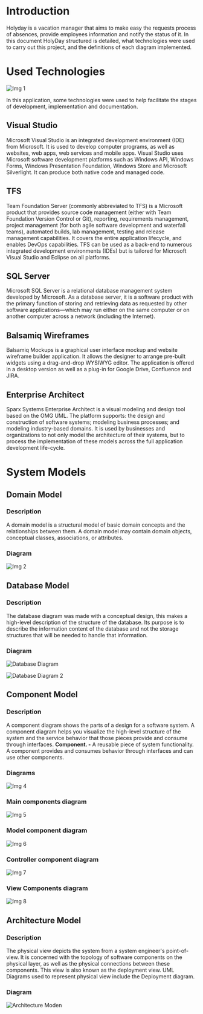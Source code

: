 <!-- TITLE: Development Guide V1.2 -->
<!-- SUBTITLE: HolyDay  -->


# Introduction
Holyday is a vacation manager that aims to make easy the requests process of absences, provide employees information and notify the status of it.
In this document HolyDay structured is detailed, what technologies were used to carry out this project, and the definitions of each diagram implemented.
# Used Technologies

![Img 1](/uploads/holyday/img-1.png "Technologies")

In this application, some technologies were used to help facilitate the stages of development, implementation and documentation.

## Visual Studio
Microsoft Visual Studio is an integrated development environment (IDE) from Microsoft. It is used to develop computer programs, as well as websites, web apps, web services and mobile apps. Visual Studio uses Microsoft software development platforms such as Windows API, Windows Forms, Windows Presentation Foundation, Windows Store and Microsoft Silverlight. It can produce both native code and managed code.
 
## TFS
Team Foundation Server (commonly abbreviated to TFS) is a Microsoft product that provides source code management (either with Team Foundation Version Control or Git), reporting, requirements management, project management (for both agile software development and waterfall teams), automated builds, lab management, testing and release management capabilities. It covers the entire application lifecycle, and enables DevOps capabilities. TFS can be used as a back-end to numerous integrated development environments (IDEs) but is tailored for Microsoft Visual Studio and Eclipse on all platforms.

## SQL Server
Microsoft SQL Server is a relational database management system developed by Microsoft. As a database server, it is a software product with the primary function of storing and retrieving data as requested by other software applications—which may run either on the same computer or on another computer across a network (including the Internet).

## Balsamiq Wireframes
Balsamiq Mockups is a graphical user interface mockup and website wireframe builder application. It allows the designer to arrange pre-built widgets using a drag-and-drop WYSIWYG editor. The application is offered in a desktop version as well as a plug-in for Google Drive, Confluence and JIRA.

## Enterprise Architect
Sparx Systems Enterprise Architect is a visual modeling and design tool based on the OMG UML. The platform supports: the design and construction of software systems; modeling business processes; and modeling industry-based domains. It is used by businesses and organizations to not only model the architecture of their systems, but to process the implementation of these models across the full application development life-cycle.

# System Models

## Domain Model

### **Description**
A domain model is a structural model of basic domain concepts and the relationships between them. A domain model may contain domain objects, conceptual classes, associations, or attributes.

### **Diagram**

![Img 2](/uploads/holyday/img-2.png "Domain Model")

## Database Model

### **Description**
The database diagram was made with a conceptual design, this makes a high-level description of the structure of the database. Its purpose is to describe the information content of the database and not the storage structures that will be needed to handle that information.

### **Diagram**

![Database Diagram](/uploads/holy-day-development-documentation-v-1-2-0/database-diagram.jpg "Database Diagram")

![Database Diagram 2](/uploads/holy-day-development-documentation-v-1-2-0/database-diagram-2.jpg "Database Diagram 2")

## Component Model

### **Description**
A component diagram shows the parts of a design for a software system. A component diagram helps you visualize the high-level structure of the system and the service behavior that those pieces provide and consume through interfaces.
**Component. -** A reusable piece of system functionality. A component provides and consumes behavior through interfaces and can use other components.

### **Diagrams**

![Img 4](/uploads/holyday/img-4.png "Component Model")

### **Main components diagram**

![Img 5](/uploads/holyday/img-5.png "Main Components Diagram")

### **Model component diagram**

![Img 6](/uploads/holyday/img-6.png "Model Component Diagram")

### **Controller component diagram**

![Img 7](/uploads/holyday/img-7.png "Controller Component Diagram")

### **View Components diagram**

![Img 8](/uploads/holyday/img-8.png "View Component Diagram")

## Architecture Model

### **Description**
The physical view depicts the system from a system engineer's point-of-view. It is concerned with the topology of software components on the physical layer, as well as the physical connections between these components. This view is also known as the deployment view. UML Diagrams used to represent physical view include the Deployment diagram.

### **Diagram**

![Architecture Moden](/uploads/holy-day-development-documentation-v-1-2-0/architecture-moden.jpg "Architecture Model")